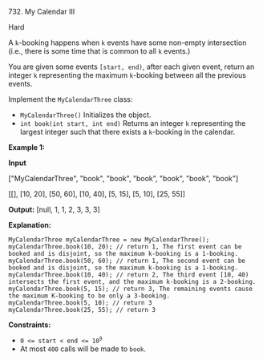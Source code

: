 732\. My Calendar III

Hard

A `k`\-booking happens when `k` events have some non-empty intersection (i.e., there is some time that is common to all `k` events.)

You are given some events `[start, end)`, after each given event, return an integer `k` representing the maximum `k`\-booking between all the previous events.

Implement the `MyCalendarThree` class:

*   `MyCalendarThree()` Initializes the object.
*   `int book(int start, int end)` Returns an integer `k` representing the largest integer such that there exists a `k`\-booking in the calendar.

**Example 1:**

**Input**

["MyCalendarThree", "book", "book", "book", "book", "book", "book"]

[[], [10, 20], [50, 60], [10, 40], [5, 15], [5, 10], [25, 55]]

**Output:** [null, 1, 1, 2, 3, 3, 3]

**Explanation:**

    MyCalendarThree myCalendarThree = new MyCalendarThree(); 
    myCalendarThree.book(10, 20); // return 1, The first event can be booked and is disjoint, so the maximum k-booking is a 1-booking. 
    myCalendarThree.book(50, 60); // return 1, The second event can be booked and is disjoint, so the maximum k-booking is a 1-booking. 
    myCalendarThree.book(10, 40); // return 2, The third event [10, 40) intersects the first event, and the maximum k-booking is a 2-booking. 
    myCalendarThree.book(5, 15); // return 3, The remaining events cause the maximum K-booking to be only a 3-booking. 
    myCalendarThree.book(5, 10); // return 3 
    myCalendarThree.book(25, 55); // return 3

**Constraints:**

*   <code>0 <= start < end <= 10<sup>9</sup></code>
*   At most `400` calls will be made to `book`.